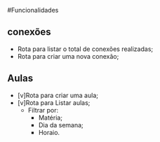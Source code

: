 #Funcionalidades

## conexões

- Rota para listar o total de conexões realizadas;
- Rota para criar uma nova conexão;

## Aulas

- [v]Rota para criar uma aula;
- [v]Rota para Listar aulas;
    - Filtrar por:
        - Matéria;
        - Dia da semana;
        - Horaio.